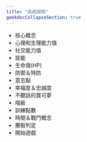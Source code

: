 ```yaml
---
title: "系統說明"
geekdocCollapseSection: true
---
```


- 核心概念
- 心理和生理能力值
- 社交能力值
- 技能
- 生命值(HP)
- 防禦＆特防
- 意志點
- 幸福度＆忠誠度
- 不聽話的寶可夢
- 階級
- 訓練點數
- 時間＆戰鬥概念
- 擲骰判定
- 開始遊戲